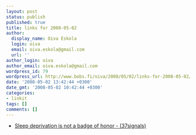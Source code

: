 ```yaml
---
layout: post
status: publish
published: true
title: links for 2008-05-02
author:
  display_name: Oiva Eskola
  login: oiva
  email: oiva.eskola@gmail.com
  url: ''
author_login: oiva
author_email: oiva.eskola@gmail.com
wordpress_id: 79
wordpress_url: http://www.bobs.fi/oiva/2008/05/02/links-for-2008-05-02/
date: '2008-05-02 13:42:44 +0300'
date_gmt: '2008-05-02 10:42:44 +0300'
categories:
- linkit
tags: []
comments: []
---
```

<ul class="delicious">
<li>
<div class="delicious-link"><a href="http://www.37signals.com/svn/posts/1006-sleep-deprivation-is-not-a-badge-of-honor">Sleep deprivation is not a badge of honor - (37signals)</a></div><br />
	</li>
</ul>
